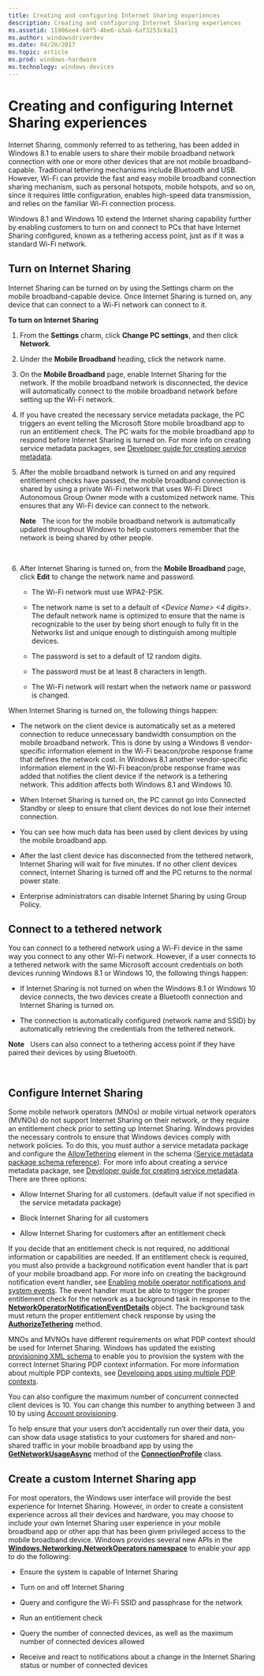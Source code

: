 ```yaml
---
title: Creating and configuring Internet Sharing experiences
description: Creating and configuring Internet Sharing experiences
ms.assetid: 11906ee4-68f5-4be6-a3ab-6af3253c8a11
ms.author: windowsdriverdev
ms.date: 04/20/2017
ms.topic: article
ms.prod: windows-hardware
ms.technology: windows-devices
---
```


# Creating and configuring Internet Sharing experiences


Internet Sharing, commonly referred to as tethering, has been added in Windows 8.1 to enable users to share their mobile broadband network connection with one or more other devices that are not mobile broadband-capable. Traditional tethering mechanisms include Bluetooth and USB. However, Wi-Fi can provide the fast and easy mobile broadband connection sharing mechanism, such as personal hotspots, mobile hotspots, and so on, since it requires little configuration, enables high-speed data transmission, and relies on the familiar Wi-Fi connection process.

Windows 8.1 and Windows 10 extend the Internet sharing capability further by enabling customers to turn on and connect to PCs that have Internet Sharing configured, known as a tethering access point, just as if it was a standard Wi-Fi network.

## <span id="Turn_on_Internet_Sharing"></span><span id="turn_on_internet_sharing"></span><span id="TURN_ON_INTERNET_SHARING"></span>Turn on Internet Sharing


Internet Sharing can be turned on by using the Settings charm on the mobile broadband-capable device. Once Internet Sharing is turned on, any device that can connect to a Wi-Fi network can connect to it.

**To turn on Internet Sharing**

1.  From the **Settings** charm, click **Change PC settings**, and then click **Network**.

2.  Under the **Mobile Broadband** heading, click the network name.

3.  On the **Mobile Broadband** page, enable Internet Sharing for the network. If the mobile broadband network is disconnected, the device will automatically connect to the mobile broadband network before setting up the Wi-Fi network.

4.  If you have created the necessary service metadata package, the PC triggers an event telling the Microsoft Store mobile broadband app to run an entitlement check. The PC waits for the mobile broadband app to respond before Internet Sharing is turned on. For more info on creating service metadata packages, see [Developer guide for creating service metadata](developer-guide-for-creating-service-metadata.md).

5.  After the mobile broadband network is turned on and any required entitlement checks have passed, the mobile broadband connection is shared by using a private Wi-Fi network that uses Wi-Fi Direct Autonomous Group Owner mode with a customized network name. This ensures that any Wi-Fi device can connect to the network.

    **Note**  
    The icon for the mobile broadband network is automatically updated throughout Windows to help customers remember that the network is being shared by other people.

     

6.  After Internet Sharing is turned on, from the **Mobile Broadband** page, click **Edit** to change the network name and password.

    -   The Wi-Fi network must use WPA2-PSK.

    -   The network name is set to a default of *&lt;Device Name&gt; &lt;4 digits&gt;*. The default network name is optimized to ensure that the name is recognizable to the user by being short enough to fully fit in the Networks list and unique enough to distinguish among multiple devices.

    -   The password is set to a default of 12 random digits.

    -   The password must be at least 8 characters in length.

    -   The Wi-Fi network will restart when the network name or password is changed.

When Internet Sharing is turned on, the following things happen:

-   The network on the client device is automatically set as a metered connection to reduce unnecessary bandwidth consumption on the mobile broadband network. This is done by using a Windows 8 vendor-specific information element in the Wi-Fi beacon/probe response frame that defines the network cost. In Windows 8.1 another vendor-specific information element in the Wi-Fi beacon/probe response frame was added that notifies the client device if the network is a tethering network. This addition affects both Windows 8.1 and Windows 10.

-   When Internet Sharing is turned on, the PC cannot go into Connected Standby or sleep to ensure that client devices do not lose their internet connection.

-   You can see how much data has been used by client devices by using the mobile broadband app.

-   After the last client device has disconnected from the tethered network, Internet Sharing will wait for five minutes. If no other client devices connect, Internet Sharing is turned off and the PC returns to the normal power state.

-   Enterprise administrators can disable Internet Sharing by using Group Policy.

## <span id="Connect_to_a_tethered_network"></span><span id="connect_to_a_tethered_network"></span><span id="CONNECT_TO_A_TETHERED_NETWORK"></span>Connect to a tethered network


You can connect to a tethered network using a Wi-Fi device in the same way you connect to any other Wi-Fi network. However, if a user connects to a tethered network with the same Microsoft account credentials on both devices running Windows 8.1 or Windows 10, the following things happen:

-   If Internet Sharing is not turned on when the Windows 8.1 or Windows 10 device connects, the two devices create a Bluetooth connection and Internet Sharing is turned on.

-   The connection is automatically configured (network name and SSID) by automatically retrieving the credentials from the tethered network.

**Note**  
Users can also connect to a tethering access point if they have paired their devices by using Bluetooth.

 

## <span id="Configure_Internet_Sharing"></span><span id="configure_internet_sharing"></span><span id="CONFIGURE_INTERNET_SHARING"></span>Configure Internet Sharing


Some mobile network operators (MNOs) or mobile virtual network operators (MVNOs) do not support Internet Sharing on their network, or they require an entitlement check prior to setting up Internet Sharing. Windows provides the necessary controls to ensure that Windows devices comply with network policies. To do this, you must author a service metadata package and configure the [AllowTethering](allowtethering.md) element in the schema ([Service metadata package schema reference](service-metadata-package-schema-reference.md)). For more info about creating a service metadata package, see [Developer guide for creating service metadata](developer-guide-for-creating-service-metadata.md). There are three options:

-   Allow Internet Sharing for all customers. (default value if not specified in the service metadata package)

-   Block Internet Sharing for all customers

-   Allow Internet Sharing for customers after an entitlement check

If you decide that an entitlement check is not required, no additional information or capabilities are needed. If an entitlement check is required, you must also provide a background notification event handler that is part of your mobile broadband app. For more info on creating the background notification event handler, see [Enabling mobile operator notifications and system events](enabling-mobile-operator-notifications-and-system-events.md). The event handler must be able to trigger the proper entitlement check for the network as a background task in response to the [**NetworkOperatorNotificationEventDetails**](https://msdn.microsoft.com/library/windows/apps/br207377) object. The background task must return the proper entitlement check response by using the [**AuthorizeTethering**](https://msdn.microsoft.com/library/windows/apps/dn266090) method.

MNOs and MVNOs have different requirements on what PDP context should be used for Internet Sharing. Windows has updated the existing [provisioning XML schema](https://msdn.microsoft.com/library/windows/apps/hh868398) to enable you to provision the system with the correct Internet Sharing PDP context information. For more information about multiple PDP contexts, see [Developing apps using multiple PDP contexts](developing-apps-using-multiple-pdp-contexts.md).

You can also configure the maximum number of concurrent connected client devices is 10. You can change this number to anything between 3 and 10 by using [Account provisioning](account-provisioning.md).

To help ensure that your users don’t accidentally run over their data, you can show data usage statistics to your customers for shared and non-shared traffic in your mobile broadband app by using the [**GetNetworkUsageAsync**](https://msdn.microsoft.com/library/windows/apps/dn266073) method of the [**ConnectionProfile**](https://msdn.microsoft.com/library/windows/apps/br207249) class.

## <span id="Create_a_custom_Internet_Sharing_app"></span><span id="create_a_custom_internet_sharing_app"></span><span id="CREATE_A_CUSTOM_INTERNET_SHARING_APP"></span>Create a custom Internet Sharing app


For most operators, the Windows user interface will provide the best experience for Internet Sharing. However, in order to create a consistent experience across all their devices and hardware, you may choose to include your own Internet Sharing user experience in your mobile broadband app or other app that has been given privileged access to the mobile broadband device. Windows provides several new APIs in the [**Windows.Networking.NetworkOperators namespace**](https://msdn.microsoft.com/library/windows/apps/br241148) to enable your app to do the following:

-   Ensure the system is capable of Internet Sharing

-   Turn on and off Internet Sharing

-   Query and configure the Wi-Fi SSID and passphrase for the network

-   Run an entitlement check

-   Query the number of connected devices, as well as the maximum number of connected devices allowed

-   Receive and react to notifications about a change in the Internet Sharing status or number of connected devices

 

 





